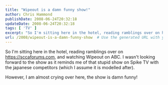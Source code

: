 ```yaml
---
title: "Wipeout is a damn funny show!"
author: Chris Hammond
publishDate: 2008-06-24T20:32:18
updateDate: 2008-06-24T20:32:18
tags: [ 'TV' ]
excerpt: "So I'm sitting here in the hotel, reading ramblings over on https://sccaforums.com, and watching Wipeout on ABC. I wasn't looking forward to the show as it reminds me of that stupid show on Spike TV with the japanese competitors (which I assume it is modelled after).   However, I am almost crying over here, the show is damn funny! "
url: /2008/wipeout-is-a-damn-funny-show  # Use the generated URL with year
---
```

<p>So I'm sitting here in the hotel, reading ramblings over on <a href="https://sccaforums.com">https://sccaforums.com</a>, and watching Wipeout on ABC. I wasn't looking forward to the show as it reminds me of that stupid show on Spike TV with the japanese competitors (which I assume it is modelled after).</p> <p>However, I am almost crying over here, the show is damn funny!</p>
